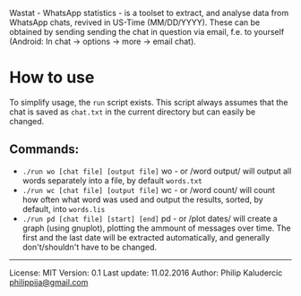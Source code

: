 Wastat - WhatsApp statistics - is a toolset to extract,
and analyse data from WhatsApp chats, revived in US-Time
(MM/DD/YYYY). These can be obtained by sending sending 
the chat in question via email, f.e. to yourself
(Android: In chat -> options -> more -> email chat).

# How to use

To simplify usage, the `run` script exists. This script always 
assumes that the chat is saved as `chat.txt` in the current
directory but can easily be changed.

## Commands:

* `./run wo [chat file] [output file]`
	wo - or /word output/ will output all words separately into
	a file, by default `words.txt`
* `./run wc [chat file] [output file]`
	wc - or /word count/ will count how often what word was used
	and output the results, sorted, by default, into `words.lis`
* `./run pd [chat file] [start] [end]`
	pd - or /plot dates/ will create a graph (using gnuplot),
	plotting the ammount of messages over time. The first and 
	the last date will be extracted automatically, and generally
	don't/shouldn't have to be changed.

---

License:	MIT
Version:	0.1
Last update:	11.02.2016
Author:		Philip Kaludercic <philippija@gmail.com>
